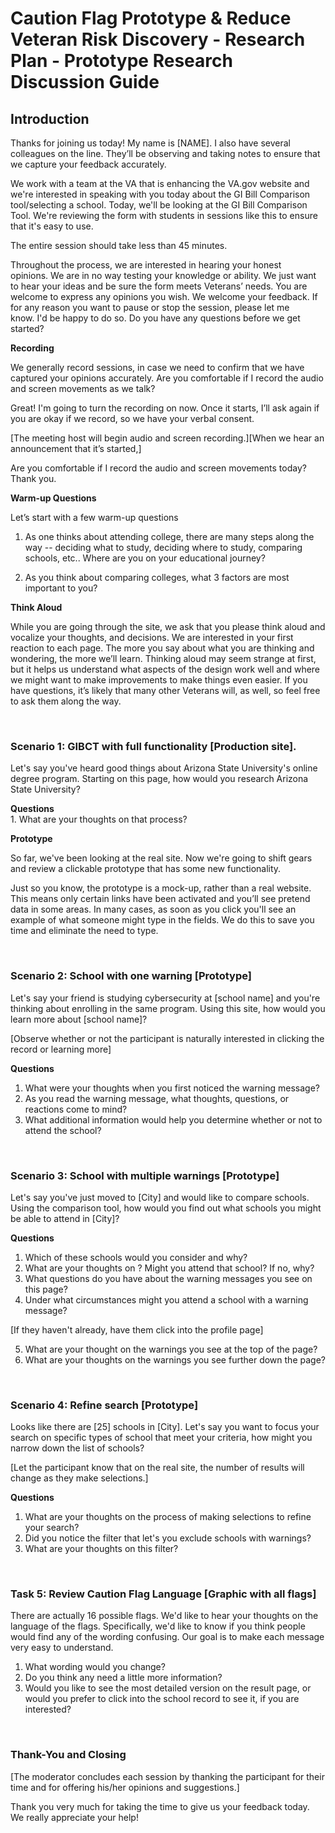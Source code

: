 # Caution Flag Prototype & Reduce Veteran Risk Discovery - Research Plan - Prototype Research Discussion Guide  

## Introduction 

Thanks for joining us today! My name is [NAME]. I also have several colleagues on the line.  They’ll be observing and taking notes to ensure that we capture your feedback accurately. 

We work with a team at the VA that is enhancing the VA.gov website and we're interested in speaking with you today about the GI Bill Comparison tool/selecting a school. Today, we'll be looking at the GI Bill Comparison Tool. We're reviewing the form with students in sessions like this to ensure that it's easy to use.

The entire session should take less than 45 minutes.

Throughout the process, we are interested in hearing your honest opinions. We are in no way testing your knowledge or ability. We just want to hear your ideas and be sure the form meets Veterans’ needs. You are welcome to express any opinions you wish. We welcome your feedback. If for any reason you want to pause or stop the session, please let me know. I'd be happy to do so. Do you have any questions before we get started?

**Recording**

We generally record sessions, in case we need to confirm that we have captured your opinions accurately. Are you comfortable if I record the audio and screen movements as we talk? 

Great! I'm going to turn the recording on now.  Once it starts, I’ll ask again if you are okay if we record, so we have your verbal consent.

[The meeting host will begin audio and screen recording.][When we hear an announcement that it’s started,] 

Are you comfortable if I record the audio and screen movements today? Thank you. 

**Warm-up Questions**

Let’s start with a few warm-up questions 

1.	As one thinks about attending college, there are many steps along the way -- deciding what to study, deciding where to study, comparing schools, etc.. Where are you on your educational journey?  

2.	As you think about comparing colleges, what 3 factors are most important to you?


**Think Aloud**

While you are going through the site, we ask that you please think aloud and vocalize your thoughts, and decisions. We are interested in your first reaction to each page.  The more you say about what you are thinking and wondering, the more we’ll learn.  Thinking aloud may seem strange at first, but it helps us understand what aspects of the design work well and where we might want to make improvements to make things even easier. If you have questions, it’s likely that many other Veterans will, as well, so feel free to ask them along the way.

&nbsp; 
&nbsp; 


### Scenario 1: GIBCT with full functionality   [Production site]. 

Let's say you've heard good things about Arizona State University's online degree program.  Starting on this page, how would you research Arizona State University?  

**Questions**  
	1. What are your thoughts on that process?  

**Prototype**  

So far, we've been looking at the real site.  Now we're going to shift gears and review a clickable prototype that has some new functionality.  

Just so you know, the prototype is a mock-up, rather than a real website.  This means only certain links have been activated and you’ll see pretend data in some areas. In many cases, as soon as you click you'll see an example of what someone might type in the fields.  We do this to save you time and eliminate the need to type.  

&nbsp; 
&nbsp; 

### Scenario 2: School with one warning   [Prototype]  
  
Let's say your friend is studying cybersecurity at [school name] and you're thinking about enrolling in the same program.  Using this site, how would you learn more about [school name]?  

[Observe whether or not the participant is naturally interested in clicking the record or learning more]  

**Questions**  
1. What were your thoughts when you first noticed the warning message?  
2. As you read the warning message, what thoughts, questions, or reactions come to mind?  
3. What additional information would help you determine whether or not to attend the school?  

&nbsp; 
&nbsp; 

### Scenario 3: School with multiple warnings   [Prototype]  
  
Let's say you've just moved to [City] and would like to compare schools.  Using the comparison tool, how would you find out what schools you might be able to attend in [City]?  

**Questions**  
1. Which of these schools would you consider and why?  
2. What are your thoughts on <Name of school with multiple caution flags>? Might you attend that school? If no, why?  
3. What questions do you have about the warning messages you see on this page?  
4. Under what circumstances might you attend a school with a warning message?  

[If they haven't already, have them click into the profile page]  

5. What are your thought on the warnings you see at the top of the page?  
6. What are your thoughts on the warnings you see further down the page?  

&nbsp; 
&nbsp; 

### Scenario 4: Refine search   [Prototype]  

Looks like there are [25] schools in [City]. Let's say you want to focus your search on specific types of school that meet your criteria, how might you narrow down the list of schools?  

[Let the participant know that on the real site, the number of results will change as they make selections.]  

**Questions**  
1. What are your thoughts on the process of making selections to refine your search?  
2. Did you notice the filter that let's you exclude schools with warnings?  
3. What are your thoughts on this filter?  

&nbsp; 
&nbsp; 


### Task 5: Review Caution Flag Language   [Graphic with all flags]  
There are actually 16 possible flags. We'd like to hear your thoughts on the language of the flags.  Specifically, we'd like to know if you think people would find any of the wording confusing.  Our goal is to make each message very easy to understand.  

1. What wording would you change?  
2. Do you think any need a little more information?  
3. Would you like to see the most detailed version on the result page, or would you prefer to click into the school record to see it, if you are interested?  

&nbsp; 
&nbsp; 

### Thank-You and Closing  

[The moderator concludes each session by thanking the participant for their time and for offering his/her opinions and suggestions.]  

Thank you very much for taking the time to give us your feedback today. We really appreciate your help!  
